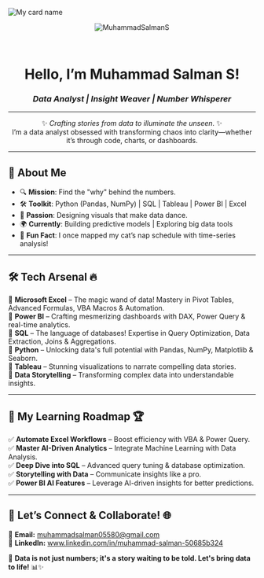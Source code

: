 ![My card name](https://cardivo.vercel.app/api?name=MuhammadSalmanS%20&description=Hi,%20Welcome%20To%20My%20Profile&image=https://avatars.githubusercontent.com/u/190808414?s=400&u=3fe0002c2b04eef0c954979f585cd1973b6da0ed&v=4=400&u=5313a9a2f6999325a10ce9bfa9787b536c90894c&v=4?q=tbn:ANd9GcR7aMC3bf4bg4l_nhYS2Un9FXbFYcB4T83Shjk8xSUZDh_D61LFpzbpeqLW&s=10?v=4&backgroundColor=%23e4f2f6&instagram=_.sxlu._&github=MuhammadSalmanS&twitter=muhd_salman46)
</p>
</p>
<p align="center"> <img src="https://komarev.com/ghpvc/?username=MuhammadSalmanS&label=Visitors%20count&color=10d9c3&style=plastic" alt="MuhammadSalmanS" /> </p>
</br>
<div align="center">

#  Hello, I’m Muhammad Salman S!  
### *Data Analyst | Insight Weaver | Number Whisperer*  

</div>

---

<div align="center">
  
✨ *Crafting stories from data to illuminate the unseen.* ✨  
I’m a data analyst obsessed with transforming chaos into clarity—whether it’s through code, charts, or dashboards.  

</div>

---

## 🌿 About Me  
- 🔍 **Mission**: Find the "why" behind the numbers.  
- 🛠️ **Toolkit**: Python (Pandas, NumPy) | SQL | Tableau | Power BI | Excel  
- 🎨 **Passion**: Designing visuals that make data dance.  
- 🌍 **Currently**: Building predictive models | Exploring big data tools  
- 💬 **Fun Fact**: I once mapped my cat’s nap schedule with time-series analysis!  

---

## 🛠 **Tech Arsenal** 🔥

🔹 **Microsoft Excel** – The magic wand of data! Mastery in Pivot Tables, Advanced Formulas, VBA Macros & Automation.  
🔹 **Power BI** – Crafting mesmerizing dashboards with DAX, Power Query & real-time analytics.  
🔹 **SQL** – The language of databases! Expertise in Query Optimization, Data Extraction, Joins & Aggregations.  
🔹 **Python** – Unlocking data's full potential with Pandas, NumPy, Matplotlib & Seaborn.  
🔹 **Tableau** – Stunning visualizations to narrate compelling data stories.  
🔹 **Data Storytelling** – Transforming complex data into understandable insights.  

---
## 🎯 **My Learning Roadmap** 🏆

✅ **Automate Excel Workflows** – Boost efficiency with VBA & Power Query.  
✅ **Master AI-Driven Analytics** – Integrate Machine Learning with Data Analysis.  
✅ **Deep Dive into SQL** – Advanced query tuning & database optimization.  
✅ **Storytelling with Data** – Communicate insights like a pro.  
✅ **Power BI AI Features** – Leverage AI-driven insights for better predictions.  

---
## 📢 **Let’s Connect & Collaborate!** 🌐
📧 **Email:** muhammadsalman05580@gmail.com  
💼 **LinkedIn:** www.linkedin.com/in/muhammad-salman-50685b324

🔮 **Data is not just numbers; it's a story waiting to be told. Let's bring data to life!** 📊✨
